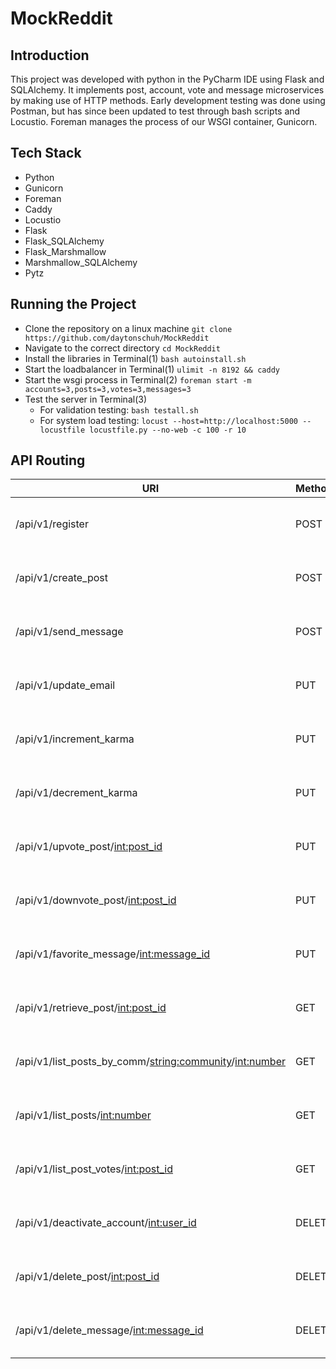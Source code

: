 # MockReddit

## Introduction
  This project was developed with python in the PyCharm IDE using Flask and SQLAlchemy. It implements post, account, vote and message microservices by making use of HTTP methods. Early development testing was done using Postman, but has since been updated to test through bash scripts and Locustio. Foreman manages the process of our WSGI container, Gunicorn.

## Tech Stack
  - Python
  - Gunicorn
  - Foreman
  - Caddy
  - Locustio
  - Flask
  - Flask_SQLAlchemy
  - Flask_Marshmallow
  - Marshmallow_SQLAlchemy
  - Pytz
  
  
## Running the Project
  - Clone the repository on a linux machine
  ```git clone https://github.com/daytonschuh/MockReddit```
  - Navigate to the correct directory
  ```cd MockReddit```
  - Install the libraries in Terminal(1)
  ```bash autoinstall.sh```
  - Start the loadbalancer in Terminal(1)
  ```ulimit -n 8192 && caddy```
  - Start the wsgi process in Terminal(2)
    ```foreman start -m accounts=3,posts=3,votes=3,messages=3```
  - Test the server in Terminal(3)
    - For validation testing: ```bash testall.sh```    
    - For system load testing: ```locust --host=http://localhost:5000 --locustfile locustfile.py --no-web -c 100 -r 10```
    
## API Routing
|                            URI                             |     Method    |            Response            |
| ---------------------------------------------------------- | ------------- |--------------------------------|
| /api/v1/register                                           |      POST     | 201: Success <br> 409: Failure |
| /api/v1/create_post                                        |      POST     | 201: Success <br> 409: Failure |
| /api/v1/send_message                                       |      POST     | 201: Success <br> 409: Failure |
| /api/v1/update_email                                       |      PUT      | 202: Success <br> 404: Failure |
| /api/v1/increment_karma                                    |      PUT      | 202: Success <br> 404: Failure |
| /api/v1/decrement_karma                                    |      PUT      | 202: Success <br> 404: Failure |
| /api/v1/upvote_post/<int:post_id>                          |      PUT      | 202: Success <br> 404: Failure |
| /api/v1/downvote_post/<int:post_id>                        |      PUT      | 202: Success <br> 404: Failure |
| /api/v1/favorite_message/<int:message_id>                  |      PUT      | 202: Success <br> 404: Failure |
| /api/v1/retrieve_post/<int:post_id>                        |      GET      | 202: Success <br> 404: Failure |
| /api/v1/list_posts_by_comm/<string:community>/<int:number> |      GET      | 202: Success <br> 404: Failure |
| /api/v1/list_posts/<int:number>                            |      GET      | 202: Success <br> 404: Failure |
| /api/v1/list_post_votes/<int:post_id>                      |      GET      | 202: Success <br> 404: Failure |
| /api/v1/deactivate_account/<int:user_id>                   |     DELETE    | 202: Success <br> 404: Failure |
| /api/v1/delete_post/<int:post_id>                          |     DELETE    | 202: Success <br> 404: Failure |
| /api/v1/delete_message/<int:message_id>                    |     DELETE    | 202: Success <br> 404: Failure |
